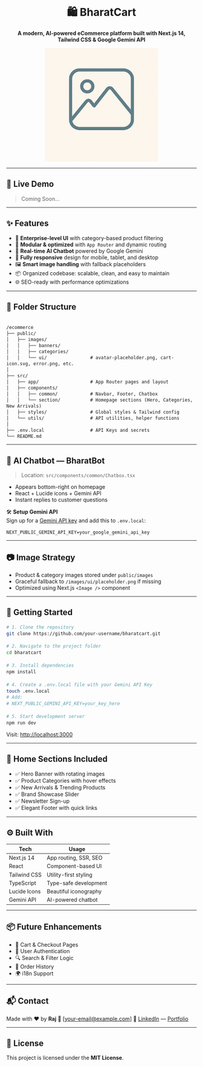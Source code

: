 
<h1 align="center">🛍️ BharatCart</h1>
<p align="center">
  <b>A modern, AI-powered eCommerce platform built with Next.js 14, Tailwind CSS & Google Gemini API</b>
</p>

<p align="center">
  <img src="public/images/ui/placeholder.png" alt="BharatCart Banner" width="300" />
</p>


---

## 🚀 Live Demo

> Coming Soon...

---

## ✨ Features

- 💼 **Enterprise-level UI** with category-based product filtering
- 🎯 **Modular & optimized** with `App Router` and dynamic routing
- 🧠 **Real-time AI Chatbot** powered by Google Gemini
- 📱 **Fully responsive** design for mobile, tablet, and desktop
- 🖼️ **Smart image handling** with fallback placeholders
- 📦 Organized codebase: scalable, clean, and easy to maintain
- 🌐 SEO-ready with performance optimizations

---

## 📁 Folder Structure

```

/ecommerce
├── public/
│   ├── images/
│   │   ├── banners/
│   │   ├── categories/
│   │   └── ui/                # avatar-placeholder.png, cart-icon.svg, error.png, etc.
│
├── src/
│   ├── app/                   # App Router pages and layout
│   ├── components/
│   │   ├── common/            # Navbar, Footer, Chatbox
│   │   └── section/           # Homepage sections (Hero, Categories, New Arrivals)
│   ├── styles/                # Global styles & Tailwind config
│   └── utils/                 # API utilities, helper functions
│
├── .env.local                 # API Keys and secrets
└── README.md

````

---

## 🧠 AI Chatbot — BharatBot

> Location: `src/components/common/Chatbox.tsx`

- Appears bottom-right on homepage
- React + Lucide icons + Gemini API
- Instant replies to customer questions

🛠️ **Setup Gemini API**  
Sign up for a [Gemini API key](https://makersuite.google.com/app/apikey) and add this to `.env.local`:

```env
NEXT_PUBLIC_GEMINI_API_KEY=your_google_gemini_api_key
````

---

## 📷 Image Strategy

* Product & category images stored under `public/images`
* Graceful fallback to `/images/ui/placeholder.png` if missing
* Optimized using Next.js `<Image />` component

---

## 🔧 Getting Started

```bash
# 1. Clone the repository
git clone https://github.com/your-username/bharatcart.git

# 2. Navigate to the project folder
cd bharatcart

# 3. Install dependencies
npm install

# 4. Create a .env.local file with your Gemini API Key
touch .env.local
# Add:
# NEXT_PUBLIC_GEMINI_API_KEY=your_key_here

# 5. Start development server
npm run dev
```

Visit: [http://localhost:3000](http://localhost:3000)

---

## 🛒 Home Sections Included

* ✅ Hero Banner with rotating images
* ✅ Product Categories with hover effects
* ✅ New Arrivals & Trending Products
* ✅ Brand Showcase Slider
* ✅ Newsletter Sign-up
* ✅ Elegant Footer with quick links

---

## ⚙️ Built With

| Tech         | Usage                 |
| ------------ | --------------------- |
| Next.js 14   | App routing, SSR, SEO |
| React        | Component-based UI    |
| Tailwind CSS | Utility-first styling |
| TypeScript   | Type-safe development |
| Lucide Icons | Beautiful iconography |
| Gemini API   | AI-powered chatbot    |

---

## 📦 Future Enhancements

* 🛒 Cart & Checkout Pages
* 🔐 User Authentication
* 🔍 Search & Filter Logic
* 🧾 Order History
* 🌍 i18n Support

---

## 📬 Contact

Made with ❤️ by **Raj**
📧 \[[your-email@example.com](mailto:your-email@example.com)]
🔗 [LinkedIn](https://linkedin.com/in/your-profile) — [Portfolio](https://your-portfolio.com)

---

## 📝 License

This project is licensed under the **MIT License**.
